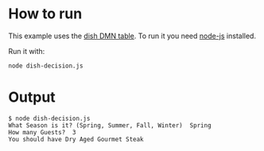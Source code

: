 # How to run

This example uses the [dish DMN table][]. To run it you need [node-js][]
installed.

Run it with:
```
node dish-decision.js
```

# Output

```
$ node dish-decision.js
What Season is it? (Spring, Summer, Fall, Winter)  Spring
How many Guests?  3
You should have Dry Aged Gourmet Steak
```


[dish DMN table]: https://dmn.camunda.cloud/view/index.html?key=example-dish
[node-js]: https://nodejs.org/en/download/
